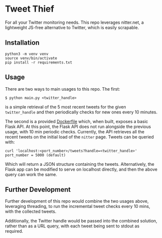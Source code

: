# Tweet Thief
For all your Twitter monitoring needs. This repo leverages nitter.net, a lightweight JS-free 
alternative to Twitter, which is easily scrapable.

## Installation
```
python3 -m venv venv
source venv/bin/activate
pip install -r requirements.txt
```

## Usage
There are two ways to main usages to this repo. The first:
```
$ python main.py <twitter_handle>
```
is a simple retrieval of the 5 most recent tweets for the given `twitter_handle` and then 
periodically checks for new ones every 10 minutes.

The second is a provided [Dockerfile](Dockerfile) which, when built, exposes a basic Flask API. At
this point, the Flask API does not run alongside the previous usage, with 10 min periodic checks. 
Currently, the API retrieves all the recent tweets on the initial load of the `nitter` page. Tweets 
can be queried with:
```
curl 'localhost:<port_number>/tweets?handle=<twitter_handle>'
port_number = 5000 (default)
```
Which will return a JSON structure containing the tweets. Alternatively, the Flask app can be 
modified to serve on localhost directly, and then the above query can work the same.

## Further Development
Further development of this repo would combine the two usages above, leveraging threading, to run 
the incremental tweet checks every 10 mins, with the collected tweets.
 
Additionally, the Twitter handle would be passed into the combined solution, rather than as a URL 
query, with each tweet being sent to stdout as required.
